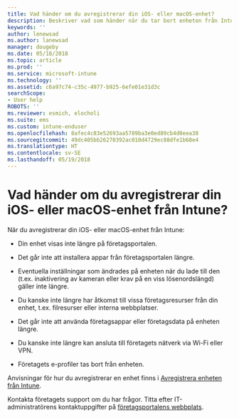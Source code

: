 ```yaml
---
title: Vad händer om du avregistrerar din iOS- eller macOS-enhet?
description: Beskriver vad som händer när du tar bort enheten från Intune
keywords: ''
author: lenewsad
ms.author: lanewsad
manager: dougeby
ms.date: 05/18/2018
ms.topic: article
ms.prod: ''
ms.service: microsoft-intune
ms.technology: ''
ms.assetid: c6a97c74-c35c-4977-b925-6efe01e31d3c
searchScope:
- User help
ROBOTS: ''
ms.reviewer: esmich, elocholi
ms.suite: ems
ms.custom: intune-enduser
ms.openlocfilehash: 8afec4c83e52693aa5789ba3e0ed89cb4d0eea38
ms.sourcegitcommit: 49dc405bb26270392ac010d4729ec88dfe1b68e4
ms.translationtype: HT
ms.contentlocale: sv-SE
ms.lasthandoff: 05/19/2018
---
```

# <a name="what-happens-if-you-unenroll-your-ios-or-macos-device-from-intune"></a>Vad händer om du avregistrerar din iOS- eller macOS-enhet från Intune?

När du avregistrerar din iOS- eller macOS-enhet från Intune:

-   Din enhet visas inte längre på företagsportalen.

-   Det går inte att installera appar från företagsportalen längre.

-   Eventuella inställningar som ändrades på enheten när du lade till den (t.ex. inaktivering av kameran eller krav på en viss lösenordslängd) gäller inte längre.

-   Du kanske inte längre har åtkomst till vissa företagsresurser från din enhet, t.ex. filresurser eller interna webbplatser.

-   Det går inte att använda företagsappar eller företagsdata på enheten längre.

-   Du kanske inte längre kan ansluta till företagets nätverk via Wi-Fi eller VPN.

-   Företagets e-profiler tas bort från enheten.

Anvisningar för hur du avregistrerar en enhet finns i [Avregistrera enheten från Intune](unenroll-your-device-from-intune-ios.md).

Kontakta företagets support om du har frågor. Titta efter IT-administratörens kontaktuppgifter på [företagsportalens webbplats](https://portal.manage.microsoft.com#HelpDeskDialog).
